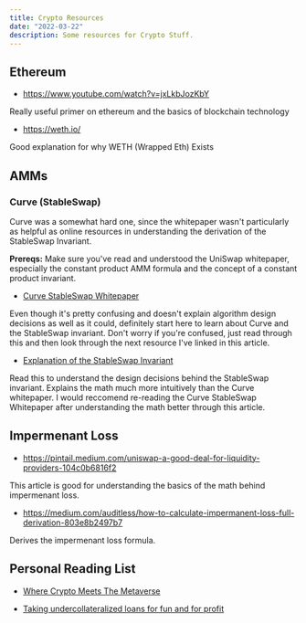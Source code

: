 ```yaml
---
title: Crypto Resources
date: "2022-03-22"
description: Some resources for Crypto Stuff.
---
```


## Ethereum

- https://www.youtube.com/watch?v=jxLkbJozKbY

Really useful primer on ethereum and the basics of blockchain technology

- https://weth.io/

Good explanation for why WETH (Wrapped Eth) Exists

## AMMs

### Curve (StableSwap)

Curve was a somewhat hard one, since the whitepaper wasn't particularly as helpful as online resources in understanding the derivation of the StableSwap Invariant.

**Prereqs:** Make sure you've read and understood the UniSwap whitepaper, especially the constant product AMM formula and the concept of a constant product invariant.

- [Curve StableSwap Whitepaper](https://curve.fi/files/stableswap-paper.pdf)

Even though it's pretty confusing and doesn't explain algorithm design decisions as well as it could, definitely start here to learn about Curve and the StableSwap invariant. Don't worry if you're confused, just read through this and then look through the next resource I've linked in this article.

- [Explanation of the StableSwap Invariant](https://miguelmota.com/blog/understanding-stableswap-curve/)

Read this to understand the design decisions behind the StableSwap invariant. Explains the math much more intuitively than the Curve whitepaper. I would reccomend re-reading the Curve StableSwap Whitepaper after understanding the math better through this article.

## Impermenant Loss

- https://pintail.medium.com/uniswap-a-good-deal-for-liquidity-providers-104c0b6816f2

This article is good for understanding the basics of the math behind impermenant loss.

- https://medium.com/auditless/how-to-calculate-impermanent-loss-full-derivation-803e8b2497b7

Derives the impermenant loss formula.

## Personal Reading List

- [Where Crypto Meets The Metaverse](https://metaversed.net/into-the-void)

- [Taking undercollateralized loans for fun and for profit](https://samczsun.com/taking-undercollateralized-loans-for-fun-and-for-profit/)
